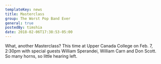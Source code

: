 ```yaml
---
templateKey: news
title: Masterclass
group: The Worst Pop Band Ever
general: true
postedBy: timshia
date: 2018-02-06T17:38:53-05:00
---
```

What, another Masterclass? This time at Upper Canada College on Feb. 7, 2:30pm with special guests William Sperandei, William Carn and Don Scott. So many horns, so little hearing left.